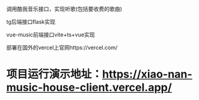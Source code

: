 调用酷我音乐接口，实现听歌(包括要收费的歌曲)

tg后端接口flask实现

vue-music前端接口vite+ts+vue实现

部署在国外的vercel上官网https://vercel.com/

# 项目运行演示地址：https://xiao-nan-music-house-client.vercel.app/
